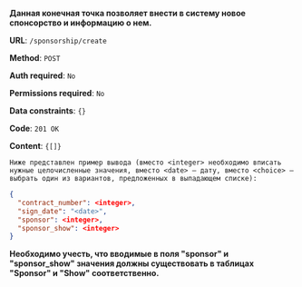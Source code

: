**Данная конечная точка позволяет внести в систему новое спонсорство и информацию о нем.**

**URL**: `/sponsorship/create`

**Method**: `POST`

**Auth required**: `No`

**Permissions required**: `No`

**Data constraints**: `{}`

**Code**: `201 OK`

**Content**: `{[]}`

`Ниже представлен пример вывода (вместо <integer> необходимо вписать нужные целочисленные значения, вместо <date> — дату, вместо <choice> — выбрать один из вариантов, предложенных в выпадающем списке):`

``` json
{
  "contract_number": <integer>,
  "sign_date": "<date>",
  "sponsor": <integer>,
  "sponsor_show": <integer>
}
```

**Необходимо учесть, что вводимые в поля "sponsor" и "sponsor_show" значения должны существовать в таблицах "Sponsor" и "Show" соответственно.** 